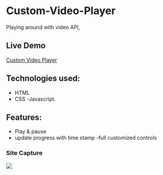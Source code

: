 # Custom-Video-Player

Playing around with video API,

## Live Demo
[Custom Video Player](https://custom-video-player-steel.vercel.app/)

## Technologies used:
- HTML 
- CSS 
-Javascript.

## Features:
- Play & pause
- update progress with time stamp
-full customized controls


### Site Capture

<img src="https://user-images.githubusercontent.com/92605303/188531981-fb57a832-ce8c-4f2a-bcad-1129e4cfb384.png">
